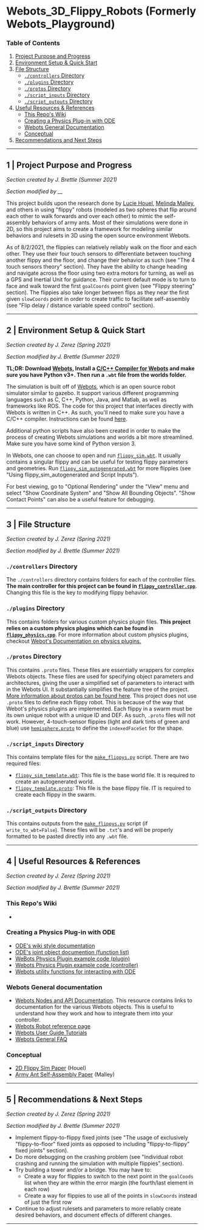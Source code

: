 # Webots_3D_Flippy_Robots (Formerly Webots_Playground)

### Table of Contents

1. [Project Purpose and Progress](https://github.com/julesbrettle/Webots_3D_Flippy_Robots/blob/main/README.md#1--project-purpose-and-progress)
2. [Environment Setup & Quick Start](https://github.com/julesbrettle/Webots_3D_Flippy_Robots/blob/main/README.md#2--environment-setup--quick-start)
3. [File Structure](https://github.com/julesbrettle/Webots_3D_Flippy_Robots/blob/main/README.md#3--file-structure)
    - [`./controllers` Directory](https://github.com/julesbrettle/Webots_3D_Flippy_Robots/blob/main/README.md#controllers-directory)
    - [`./plugins` Directory](https://github.com/julesbrettle/Webots_3D_Flippy_Robots/blob/main/README.md#plugins-directory)
    - [`./protos` Directory](https://github.com/julesbrettle/Webots_3D_Flippy_Robots/blob/main/README.md#protos-directory)
    - [`./script_inputs` Directory](https://github.com/julesbrettle/Webots_3D_Flippy_Robots/blob/main/README.md#script_inputs-directory)
    - [`./script_outputs` Directory](https://github.com/julesbrettle/Webots_3D_Flippy_Robots/blob/main/README.md#script_outputs-directory)
4. [Useful Resources & References](https://github.com/julesbrettle/Webots_3D_Flippy_Robots/blob/main/README.md#4--useful-resources--references)
    - [This Repo's Wiki](https://github.com/julesbrettle/Webots_3D_Flippy_Robots/blob/main/README.md#this-repos-wiki)
    - [Creating a Physics Plug-in with ODE](https://github.com/julesbrettle/Webots_3D_Flippy_Robots/blob/main/README.md#creating-a-physics-plug-in-with-ode)
    - [Webots General Documentation](https://github.com/julesbrettle/Webots_3D_Flippy_Robots/blob/main/README.md#creating-a-physics-plug-in-with-ode)
    - [Conceptual](https://github.com/julesbrettle/Webots_3D_Flippy_Robots/blob/main/README.md#conceptual)
5. [Recommendations and Next Steps](https://github.com/julesbrettle/Webots_3D_Flippy_Robots/blob/main/README.md#5--recommendations--next-steps)

---

## 1 | Project Purpose and Progress

*Section created by J. Brettle (Summer 2021)*

*Section modified by __*

This project builds upon the research done by [Lucie Houel](https://ssr.seas.harvard.edu/files/ssr/files/phdthesis2020malley.pdf), [Melinda Malley](https://ssr.seas.harvard.edu/files/ssr/files/phdthesis2020malley.pdf), and others in using "flippy" robots (modeled as two spheres that flip around each other to walk forwards and over each other) to mimic the self-assembly behaviors of army ants. Most of their simulations were done in  2D, so this project aims to create a framework for modeling similar behaviors and rulesets in 3D using the open source environment Webots. 

As of 8/2/2021, the flippies can relatively reliably walk on the floor and each other. They use their four touch sensors to differentiate between touching another flippy and the floor, and change their behavior as such (see "The 4 touch sensors theory" section). They have the ability to change heading and navigate across the floor using two extra motors for turning, as well as a GPS and Inertial Unit for guidance. Their current default mode is to turn to face and walk toward the first `goalCoords` point given (see "Flippy steering" section). The flippies also take longer between flips as they near the first given `slowCoords` point in order to create traffic to facilitate self-assembly (see "Flip delay / distance variable speed control" section). 

---

## 2 | Environment Setup & Quick Start

*Section created by J. Zerez (Spring 2021)*

*Section modified by J. Brettle (Summer 2021)*

**TL;DR: Download [Webots](https://cyberbotics.com/), Install a [C/C++ Compiler for Webots](https://cyberbotics.com/doc/guide/using-cpp) and make sure you have Python v3+. Then run a `.wbt` file from the worlds folder.**

The simulation is built off of [Webots](https://cyberbotics.com/), which is an open source robot simulator similar to gazebo. It support various different programming languages such as C, C++, Python, Java, and Matlab, as well as frameworks like ROS. The code for this project that interfaces directly with Webots is written in C++. As such, you'll need to make sure you have a C/C++ compiler. Instructions can be found [here](https://cyberbotics.com/doc/guide/using-cpp).

Additional python scripts have also been created in order to make the process of creating Webots simulations and worlds a bit more streamlined. Make sure you have some kind of Python version 3.

In Webots, one can choose to open and run [`flippy_sim.wbt`](/worlds/flippy_sim.wbt). It usually contains a singular flippy and can be useful for testing flippy parameters and geometries. Run [`flippy_sim_autogenerated.wbt`](/worlds/flippy_sim_autogenerated.wbt) for more flippies (see "Using flippy_sim_autogenerated and Script Inputs").

For best viewing, go to "Optional Rendering" under the "View" menu and select "Show Coordinate System" and "Show All Bounding Objects". "Show Contact Points" can also be a useful feature for debugging. 

---

## 3 | File Structure

*Section created by J. Zerez (Spring 2021)*

*Section modified by J. Brettle (Summer 2021)*

### `./controllers` Directory

The `./controllers` directory contains folders for each of the controller files. **The main controller for this project can be found in [`flippy_controller.cpp`](controllers/flippy_controller/flippy_controller.cpp)**. Changing this file is the key to modifying flippy behavior.

### `./plugins` Directory

This contains folders for various custom physics plugin files. **This project relies on a custom physics plugins which can be found in [`flippy_physics.cpp`](/plugins/physics/flippy_physics/flippy_physics.cpp)**. For more information about custom physics plugins, checkout [Webot's Documentation on physics plugins.](https://cyberbotics.com/doc/reference/physics-plugin)

### `./protos` Directory

This contains `.proto` files. These files are essentially wrappers for complex Webots objects. These files are used for specifying object parameters and architectures, giving the user a simplified set of parameters to interact with in the Webots UI. It substantially simplifies the feature tree of the project. [More information about protos can be found here](https://cyberbotics.com/doc/guide/tutorial-7-your-first-proto). This project does not use `.proto` files to define each flippy robot. This is because of the way that Webot's physics plugins are implemented. Each flippy in a swarm must be its own unique robot with a unique ID and DEF. As such, `.proto` files will not work. However, 4-touch-sensor flippies (light and dark tints of green and blue) use [`hemisphere.proto`](/protos/hemisphere.proto) to define the `indexedFaceSet` for the shape.

### `./script_inputs` Directory

This contains template files for the [`make_flippys.py`](/make_flippys.py) script. There are two required files:

- [`flippy_sim_template.wbt`](/script_inputs/flippy_sim_template.wbt): This file is the base world file. It is required to create an autogenerated world.
- [`flippy_template.proto`](/script_inputs/flippy_template.proto): This file is the base flippy file. IT is required to create each flippy in the swarm.

### `./script_outputs` Directory

This contains outputs from the [`make_flippys.py`](/make_flippys.py) script (if `write_to_wbt=False`). These files will be `.txt`'s and will be properly formatted to be pasted directly into any `.wbt` file.

---

## 4 | Useful Resources & References

*Section created by J. Zerez (Spring 2021)*

*Section modified by J. Brettle (Summer 2021)*

### This Repo's Wiki

- 

### Creating a Physics Plug-in with ODE

- [ODE's wiki style documentation](http://ode.org/wiki/index.php?title=Manual)
- [ODE's joint object documention (function list)](http://opende.sourceforge.net/docs/group__joints.html)
- [WeBots Physics Plugin example code (plugin)](https://github.com/cyberbotics/webots/blob/released/projects/samples/howto/plugins/physics/flying_mybot/flying_mybot.c)
- [Webots Physics Plugin example code (controller)](https://github.com/cyberbotics/webots/blob/released/projects/samples/howto/controllers/physics/physics.c)
- [Webots utility functions for interacting with ODE](https://www.cyberbotics.com/doc/reference/utility-functions)

### Webots General documentation

- [Webots Nodes and API Documentation](https://cyberbotics.com/doc/reference/nodes-and-api-functions?tab-language=c++). This resource contains links to documentation for the various Webots objects. This is useful to understand how they work and how to integrate them into your controller.
- [Webots Robot reference page](https://cyberbotics.com/doc/reference/robot?tab-language=c++)
- [Webots User Guide Tutorials](https://cyberbotics.com/doc/guide/tutorials)
- [Webots General FAQ](https://cyberbotics.com/doc/guide/general-faq)

### Conceptual

- [2D Flippy Sim Paper](https://ssr.seas.harvard.edu/files/ssr/files/phdthesis2020malley.pdf) (Houel)
- [Army Ant Self-Assembly Paper](https://ssr.seas.harvard.edu/files/ssr/files/phdthesis2020malley.pdf) (Malley)

---

## 5 | Recommendations & Next Steps

*Section created by J. Zerez (Spring 2021)*

*Section modified by J. Brettle (Summer 2021)*

- Implement flippy-to-flippy fixed joints (see "The usage of exclusively "flippy-to-floor" fixed joints as opposed to including "flippy-to-flippy" fixed joints" section).
- Do more debugging on the crashing problem (see "Individual robot crashing and running the simulation with multiple flippies" section).
- Try building a tower and/or a bridge. You may have to:
    - Create a way for flippies to switch to the next point in the `goalCoods` list when they are within the error margin (the fourth/last element in each row)
    - Create a way for flippies to use all of the points in `slowCoords` instead of just the first row
- Continue to adjust rulesets and parameters to more reliably create desired behaviors, and document effects of different changes.

---
